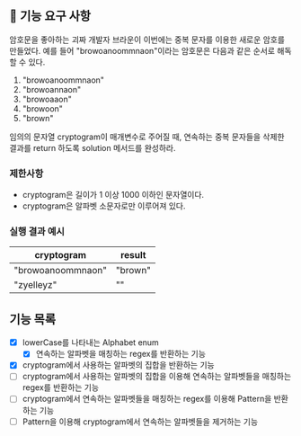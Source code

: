 ## 🚀 기능 요구 사항

암호문을 좋아하는 괴짜 개발자 브라운이 이번에는 중복 문자를 이용한 새로운 암호를 만들었다. 예를 들어 "browoanoommnaon"이라는 암호문은 다음과 같은 순서로 해독할 수 있다.

1. "browoanoommnaon"
2. "browoannaon"
3. "browoaaon"
4. "browoon"
5. "brown"

임의의 문자열 cryptogram이 매개변수로 주어질 때, 연속하는 중복 문자들을 삭제한 결과를 return 하도록 solution 메서드를 완성하라.

### 제한사항

- cryptogram은 길이가 1 이상 1000 이하인 문자열이다.
- cryptogram은 알파벳 소문자로만 이루어져 있다.

### 실행 결과 예시

| cryptogram | result |
| --- | --- |
| "browoanoommnaon" | "brown" |
| "zyelleyz" | "" |


## 기능 목록

- [x] lowerCase를 나타내는 Alphabet enum
  - [x] 연속하는 알파벳을 매칭하는 regex를 반환하는 기능
- [x] cryptogram에서 사용하는 알파벳의 집합을 반환하는 기능
- [ ] cryptogram에서 사용하는 알파벳의 집합을 이용해 연속하는 알파벳들을 매칭하는 regex를 반환하는 기능
- [ ] cryptogram에서 연속하는 알파벳들을 매칭하는 regex를 이용해 Pattern을 반환하는 기능
- [ ] Pattern을 이용해 cryptogram에서 연속하는 알파벳들을 제거하는 기능